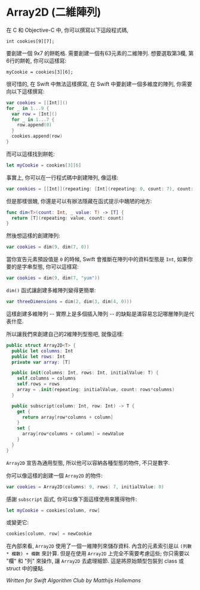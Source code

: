 # Array2D (二維陣列)
<!--
In C and Objective-C you can write the following line,
-->

在 C 和 Objective-C 中, 你可以撰寫以下這段程式碼,

	int cookies[9][7];

<!--	
to make a 9x7 grid of cookies. This would create a two-dimensional array of 63 elements. To find the cookie at column 3, row 6, you'd write:
-->

要創建一個 9x7 的餅乾格. 需要創建一個有63元素的二維陣列. 想要選取第3欄, 第6行的餅乾, 你可以這樣寫:

	myCookie = cookies[3][6];
	
<!--
Unfortunately, you can't write the above in Swift. To create a multi-dimensional array in Swift you'd have to do something like this:
-->

很可惜的, 在 Swift 中無法這樣撰寫, 在 Swift 中要創建一個多維度的陣列, 你需要向以下這樣撰寫:

```swift
var cookies = [[Int]]()
for _ in 1...9 {
  var row = [Int]()
  for _ in 1...7 {
    row.append(0)
  }
  cookies.append(row)
}
```
<!--
And then to find a cookie:
-->

而可以這樣找到餅乾:

```swift
let myCookie = cookies[3][6]
```

<!--
Actually, you could create the array in a single line of code, like so:
-->

事實上, 你可以在一行程式碼中創建陣列, 像這樣:

```swift
var cookies = [[Int]](repeating: [Int](repeating: 0, count: 7), count: 9)
```

<!--
but that's just ugly. To be fair, you can hide the ugliness in a helper function:
-->

但是那樣很醜, 你還是可以有辦法隱藏在函式提示中醜陋的地方:

```swift
func dim<T>(count: Int, _ value: T) -> [T] {
  return [T](repeating: value, count: count)
}
```

<!--
And then creating the array looks like this:
-->

然後想這樣的創建陣列:

```swift
var cookies = dim(9, dim(7, 0))
```

<!--
Swift infers that the datatype of the array should be `Int` because you specified `0` as the default value of the array elements. To use a string instead, you'd write:
-->

當你宣告元素預設值是 `0` 的時候, Swift 會推斷在陣列中的資料型態是 `Int`, 如果你要的是字串型態, 你可以這樣寫:

```swift
var cookies = dim(9, dim(7, "yum"))
```

<!--
The `dim()` function makes it easy to go into even more dimensions:
-->

`dim()` 函式讓創建多維陣列變得更簡單:

```swift
var threeDimensions = dim(2, dim(3, dim(4, 0)))
```

<!--
The downside of using multi-dimensional arrays in this fashion -- actually, multiple nested arrays -- is that it's easy to lose track of what dimension represents what.

So instead let's create our own type that acts like a 2-D array and that is more convenient to use. Here it is, short and sweet:
-->

這樣創建多維陣列 -- 實際上是多個插入陣列 -- 的缺點是滿容易忘記哪層陣列是代表什麼.

所以讓我們來創建自己的2維陣列型態吧, 就像這樣:


```swift
public struct Array2D<T> {
  public let columns: Int
  public let rows: Int
  private var array: [T]

  public init(columns: Int, rows: Int, initialValue: T) {
    self.columns = columns
    self.rows = rows
    array = .init(repeating: initialValue, count: rows*columns)
  }

  public subscript(column: Int, row: Int) -> T {
    get {
      return array[row*columns + column]
    }
    set {
      array[row*columns + column] = newValue
    }
  }
}
```

<!--
`Array2D` is a generic type, so it can hold any kind of object, not just numbers.

To create an instance of `Array2D` you'd write:
-->

`Array2D` 宣告為通用型態, 所以他可以容納各種型態的物件, 不只是數字.

你可以像這樣的創建一個 `Array2D` 的物件:

```swift
var cookies = Array2D(columns: 9, rows: 7, initialValue: 0)
```

<!--
Thanks to the `subscript` function, you can do the following to retrieve an object from the array:
-->

感謝 `subscript` 函式, 你可以像下面這樣使用來獲得物件:

```swift
let myCookie = cookies[column, row]
```

<!--
Or change it:
-->

或變更它:

```swift
cookies[column, row] = newCookie
```

<!--
Internally, `Array2D` uses a single one-dimensional array to store the data. The index of an object in that array is given by `(row x numberOfColumns) + column`. But as a user of `Array2D` you don't have to worry about that; you only have to think in terms of "column" and "row", and let `Array2D` figure out the details for you. That's the advantage of wrapping primitive types into a wrapper class or struct.

And that's all there is to it.
-->

在內部來看, `Array2D` 使用了一個一維陣列來儲存資料. 內含的元素索引是以 `(列數 * 欄數) + 欄數` 來計算. 但是在使用 `Array2D` 上完全不需要考慮這些; 你只需要以 "欄" 和 "列" 來操作, 讓 `Array2D` 去處理細節. 這是將原始類型包裝到 class 或 struct 中的優點.


*Written for Swift Algorithm Club by Matthijs Hollemans*
